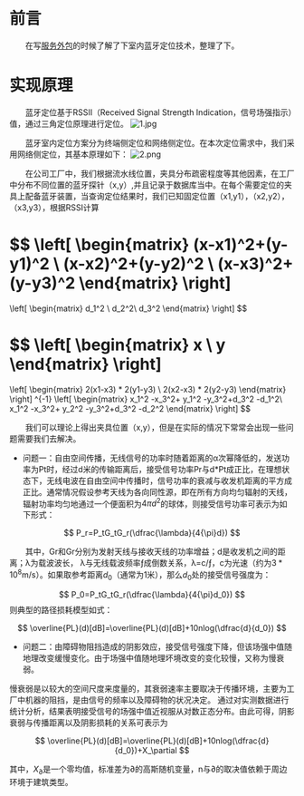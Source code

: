 # 前言
&emsp;&emsp;在写[服务外包](http://www.fwwb.org.cn/topic/show/22f625fe-f7ab-4d80-ac9b-8abfbe8881f3)的时候了解了下室内蓝牙定位技术，整理了下。

# 实现原理



&emsp;&emsp;蓝牙定位基于RSSII（Received Signal Strength Indication，信号场强指示）值，通过三角定位原理进行定位。
  ![1.jpg](https://i.loli.net/2020/05/13/zk2HuWfKeFvZVDS.jpg)

&emsp;&emsp;蓝牙室内定位方案分为终端侧定位和网络侧定位。在本次定位需求中，我们采用网络侧定位，其基本原理如下：
![2.png](https://i.loli.net/2020/05/13/z3HdjElVT4Oa89U.png)

&emsp;&emsp;在公司工厂中，我们根据流水线位置，夹具分布疏密程度等其他因素，在工厂中分布不同位置的蓝牙探针（x,y）,并且记录于数据库当中。在每个需要定位的夹具上配备蓝牙装置，当查询定位结果时，我们已知固定位置（x1,y1），（x2,y2），（x3,y3），根据RSSI计算

$$
 \left[
 \begin{matrix}
   (x-x1)^2+(y-y1)^2 \\
   (x-x2)^2+(y-y2)^2 \\
   (x-x3)^2+(y-y3)^2
  \end{matrix}
  \right] 
  =
  \left[
 \begin{matrix}
   d_1^2 \\
   d_2^2\\
   d_3^2
  \end{matrix}
  \right] 
$$ 

$$
\left[
 \begin{matrix}
   x \\
   y 
  \end{matrix}
  \right]
  =
   \left[
 \begin{matrix}
   2(x1-x3) *  2(y1-y3) \\
   2(x2-x3) *  2(y2-y3) 
  \end{matrix}
  \right] ^{-1}
  \left[
 \begin{matrix}
   x_1^2 -x_3^2+ y_1^2 -y_3^2+d_3^2 -d_1^2\\
   x_1^2 -x_3^2+ y_2^2 -y_3^2+d_3^2 -d_2^2
  \end{matrix}
  \right] 
$$

&emsp;&emsp;我们可以理论上得出夹具位置（x,y），但是在实际的情况下常常会出现一些问题需要我们去解决。
- 问题一：自由空间传播，无线信号的功率时随着距离的α次幂降低的，发送功率为Pt时，经过d米的传输距离后，接受信号功率Pr与d*Pt成正比，在理想状态下，无线电波在自由空间中传播时，信号功率的衰减与收发机距离的平方成正比。通常情况假设参考天线为各向同性源，即在所有方向均匀辐射的天线，辐射功率均匀地通过一个便面积为$4{\pi}d^2$的球体，则接受信号功率可表示为如下形式：


$$
P_r=P_tG_tG_r(\dfrac{\lambda}{4{\pi}d})
$$

&emsp;&emsp;其中，Gr和Gr分别为发射天线与接收天线的功率增益；d是收发机之间的距离；λ为载波波长， λ与无线载波频率ƒ成倒数关系，λ=c/ƒ，c为光速（约为$3*10^8$m/s）。如果取参考距离$d_0$（通常为1米），那么$d_0$处的接受信号强度为：


$$
P_0=P_tG_tG_r(\dfrac{\lambda}{4{\pi}d_0})
$$
则典型的路径损耗模型如式：

$$
\overline{PL}(d)[dB]=\overline{PL}(d)[dB]+10nlog(\dfrac{d}{d_0})
$$

- 问题二：由障碍物阻挡造成的阴影效应，接受信号强度下降，但该场强中值随地理改变缓慢变化。由于场强中值随地理坏境改变的变化较慢，又称为慢衰弱。

慢衰弱是以较大的空间尺度来度量的，其衰弱速率主要取决于传播环境，主要为工厂中机器的阻挡，是由信号的频率以及障碍物的状况决定。
通过对实测数据进行统计分析，结果表明接受信号的场强中值近视服从对数正态分布。由此可得，阴影衰弱与传播距离以及阴影损耗的关系可表示为


$$
\overline{PL}(d)[dB]=\overline{PL}(d)[dB]+10nlog(\dfrac{d}{d_0})+X_\partial
$$

其中，$X_\partial$是一个零均值，标准差为$\partial$的高斯随机变量，n与$\partial$的取决值依赖于周边环境于建筑类型。


